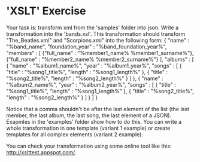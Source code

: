 'XSLT' Exercise
===============

Your task is: transform xml from the 'samples' folder into json. Write a transformation into the 'bands.xsl'. This transformation should transform "The_Beatles.xml" and "Scorpions.xml" into the following form:
{
    "name" : "%band_name",
    "foundation_year" : "%band_foundation_year%",
    "members" : [
        {"full_name" : "%member1_name% %member1_surname%"},
        {"full_name" : "%member2_name% %member2_surname%"}
    ],
    "albums" : [
        {
            "name" : "%album1_name%",
            "year" : "%album1_year%",
            "songs" : [
                {
                    "title" : "%song1_title%",
                    "length" : "%song1_length%"
                },
                {
                    "title" : "%song2_title%",
                    "length" : "%song2_length%"
                }
            ]
        },
        {
            "name" : "%album2_name%",
            "year" : "%album2_year%",
            "songs" : [
                {
                    "title" : "%song1_title%",
                    "length" : "%song1_length%"
                },
                {
                    "title" : "%song2_title%",
                    "length" : "%song2_length%"
                }
            ]
        }
    ]
}

Notice that a comma shouldn't be after the last element of the list (the last member, the last album, the last song, the last element of a JSON). Exapmles in the 'examples' folder show how to do this.
You can write a whole transformation in one template (variant 1 example) or create templates for all complex elements (variant 2 example).

You can check your transformation using some online tool like this: http://xslttest.appspot.com/.